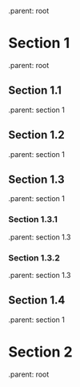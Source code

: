 .parent: root
# Section 1 
.parent: root 
## Section 1.1 
.parent: section 1  
## Section 1.2 
.parent: section 1  
## Section 1.3 
.parent: section 1  
### Section 1.3.1  
.parent: section 1.3  
### Section 1.3.2
.parent: section 1.3 
## Section 1.4 
.parent: section 1 
# Section 2 
.parent: root 


